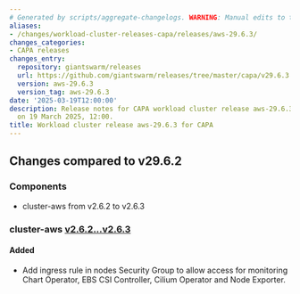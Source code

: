 ```yaml
---
# Generated by scripts/aggregate-changelogs. WARNING: Manual edits to this files will be overwritten.
aliases:
- /changes/workload-cluster-releases-capa/releases/aws-29.6.3/
changes_categories:
- CAPA releases
changes_entry:
  repository: giantswarm/releases
  url: https://github.com/giantswarm/releases/tree/master/capa/v29.6.3
  version: aws-29.6.3
  version_tag: aws-29.6.3
date: '2025-03-19T12:00:00'
description: Release notes for CAPA workload cluster release aws-29.6.3, published
  on 19 March 2025, 12:00.
title: Workload cluster release aws-29.6.3 for CAPA
---
```


## Changes compared to v29.6.2

### Components

- cluster-aws from v2.6.2 to v2.6.3

### cluster-aws [v2.6.2...v2.6.3](https://github.com/giantswarm/cluster-aws/compare/v2.6.2...v2.6.3)

#### Added

- Add ingress rule in nodes Security Group to allow access for monitoring Chart Operator, EBS CSI Controller, Cilium Operator and Node Exporter.
